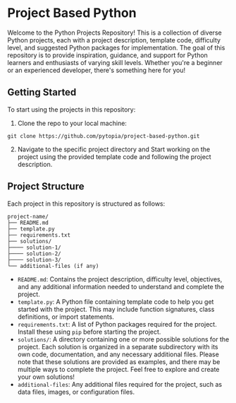 # Project Based Python

Welcome to the Python Projects Repository! This is a collection of diverse Python projects, each with a project description, template code, difficulty level, and suggested Python packages for implementation. The goal of this repository is to provide inspiration, guidance, and support for Python learners and enthusiasts of varying skill levels. Whether you're a beginner or an experienced developer, there's something here for you!


## Getting Started

To start using the projects in this repository:

1. Clone the repo to your local machine:
```
git clone https://github.com/pytopia/project-based-python.git
```

2. Navigate to the specific project directory and Start working on the project using the provided template code and following the project description.

## Project Structure

Each project in this repository is structured as follows:
```
project-name/
├── README.md
├── template.py
├── requirements.txt
├── solutions/
├──── solution-1/
├──── solution-2/
├──── solution-3/
└── additional-files (if any)
```

- `README.md`: Contains the project description, difficulty level, objectives, and any additional information needed to understand and complete the project.
- `template.py`: A Python file containing template code to help you get started with the project. This may include function signatures, class definitions, or import statements.
- `requirements.txt`: A list of Python packages required for the project. Install these using `pip` before starting the project.
- `solutions/`: A directory containing one or more possible solutions for the project. Each solution is organized in a separate subdirectory with its own code, documentation, and any necessary additional files. Please note that these solutions are provided as examples, and there may be multiple ways to complete the project. Feel free to explore and create your own solutions!
- `additional-files`: Any additional files required for the project, such as data files, images, or configuration files.
